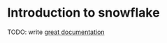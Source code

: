 # Introduction to snowflake

TODO: write [great documentation](http://jacobian.org/writing/what-to-write/)
